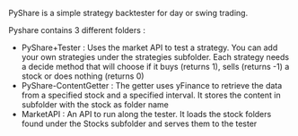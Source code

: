 PyShare is a simple strategy backtester for day or swing trading. 

Pyshare contains 3 different folders : 
- PyShare+Tester : Uses the market API to test a strategy. You can add your own strategies under the strategies subfolder. Each strategy needs a decide method that will choose if it buys (returns 1), sells (returns -1) a stock or does nothing (returns 0)
- PyShare-ContentGetter : The getter uses yFinance to retrieve the data from a specified stock and a specified interval. It stores the content in subfolder with the stock as folder name
- MarketAPI : An API to run along the tester. It loads the stock folders found under the Stocks subfolder and serves them to the tester

